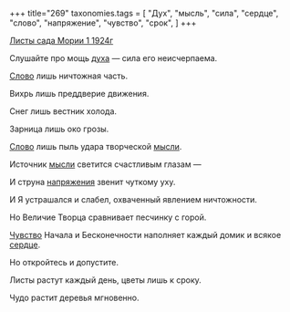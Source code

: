+++
title="269"
taxonomies.tags = [
 "Дух",
 "мысль",
 "сила",
 "сердце",
 "слово",
 "напряжение",
 "чувство",
 "срок",
]
+++

[Листы сада Мории 1 1924г](/agni/1924)

Слушайте про мощь [духа](/tags/Дух) — сила его неисчерпаема.   

[Слово](/tags/слово) лишь ничтожная часть.   

Вихрь лишь преддверие движения.   

Снег лишь вестник холода.   

Зарница лишь око грозы.   

[Слово](/tags/слово) лишь пыль удара творческой [мысли](/tags/мысль).   

Источник [мысли](/tags/мысль) светится счастливым глазам —    

И струна [напряжения](/tags/напряжение) звенит чуткому уху.   

И Я устрашался и слабел, охваченный явлением ничтожности.   

Но Величие Творца сравнивает песчинку с горой.   

[Чувство](/tags/чувство) Начала и Бесконечности наполняет каждый домик и всякое [сердце](/tags/сердце).   

Но откройтесь и допустите.   

Листы растут каждый день, цветы лишь к сроку.   

Чудо растит деревья мгновенно.   

